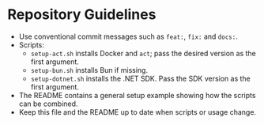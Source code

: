 # Repository Guidelines

- Use conventional commit messages such as `feat:`, `fix:` and `docs:`.
- Scripts:
  - `setup-act.sh` installs Docker and `act`; pass the desired version as the first argument.
  - `setup-bun.sh` installs Bun if missing.
  - `setup-dotnet.sh` installs the .NET SDK. Pass the SDK version as the first argument.
- The README contains a general setup example showing how the scripts can be combined.
- Keep this file and the README up to date when scripts or usage change.
